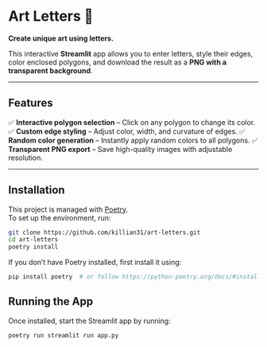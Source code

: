 # **Art Letters** 🎨

**Create unique art using letters.**

This interactive **Streamlit** app allows you to enter letters, style their edges,
color enclosed polygons, and download the result as a **PNG with a transparent background**.

---

## **Features**

✅ **Interactive polygon selection** – Click on any polygon to change its color.
✅ **Custom edge styling** – Adjust color, width, and curvature of edges.
✅ **Random color generation** – Instantly apply random colors to all polygons.
✅ **Transparent PNG export** – Save high-quality images with adjustable resolution.

---

## **Installation**

This project is managed with [Poetry](https://python-poetry.org/).  
To set up the environment, run:

```bash
git clone https://github.com/killian31/art-letters.git
cd art-letters
poetry install
```

If you don’t have Poetry installed, first install it using:

```bash
pip install poetry  # or follow https://python-poetry.org/docs/#installation
```

## Running the App

Once installed, start the Streamlit app by running:

```bash
poetry run streamlit run app.py
```
